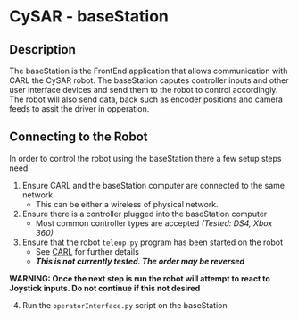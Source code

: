 # CySAR - baseStation

## Description
The baseStation is the FrontEnd application that allows communication with CARL the CySAR robot. The baseStation caputes controller inputs and other user interface devices and send them to the robot to control accordingly. The robot will also send data, back such as encoder positions and camera feeds to assit the driver in opperation.

## Connecting to the Robot
In order to control the robot using the baseStation there a few setup steps need
1. Ensure CARL and the baseStation computer are connected to the same network.
    - This can be either a wireless of physical network.
2. Ensure there is a controller plugged into the baseStation computer
    - Most common controller types are accepted *(Tested: DS4, Xbox 360)*
3. Ensure that the robot `teleop.py` program has been started on the robot
    - See [CARL](https://github.com/M2I-CYSAR/carl#readme) for further details
    - ***This is not currently tested. The order may be reversed***

**WARNING: Once the next step is run the robot will attempt to react to Joystick inputs. Do not continue if this not desired**

4. Run the `operatorInterface.py` script on the baseStation